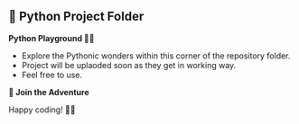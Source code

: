 ## 📂 Python Project Folder

 **Python Playground 🐍🎢**
   - Explore the Pythonic wonders within this corner of the repository folder.
   - Project will be uplaoded soon as they get in working way.
   - Feel free to use.

**🌟 Join the Adventure**

Happy coding! 🚀🌈
